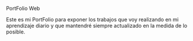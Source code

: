 ﻿PortFolio Web

Este es mi PortFolio para exponer los trabajos que voy realizando en mi aprendizaje diario y que mantendré siempre actualizado en la medida de lo posible.
